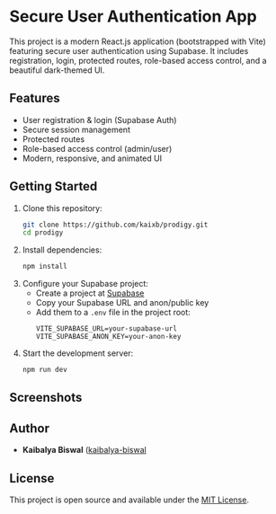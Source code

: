 
# Secure User Authentication App

This project is a modern React.js application (bootstrapped with Vite) featuring secure user authentication using Supabase. It includes registration, login, protected routes, role-based access control, and a beautiful dark-themed UI.

## Features
- User registration & login (Supabase Auth)
- Secure session management
- Protected routes
- Role-based access control (admin/user)
- Modern, responsive, and animated UI

## Getting Started
1. Clone this repository:
   ```sh
   git clone https://github.com/kaixb/prodigy.git
   cd prodigy
   ```
2. Install dependencies:
   ```sh
   npm install
   ```
3. Configure your Supabase project:
   - Create a project at [Supabase](https://supabase.com/)
   - Copy your Supabase URL and anon/public key
   - Add them to a `.env` file in the project root:
     ```env
     VITE_SUPABASE_URL=your-supabase-url
     VITE_SUPABASE_ANON_KEY=your-anon-key
     ```
4. Start the development server:
   ```sh
   npm run dev
   ```

## Screenshots
<!-- Add screenshots here if desired -->

## Author
- **Kaibalya Biswal** ([kaibalya-biswal](https://github.com/kaibalya-biswal) 

## License
This project is open source and available under the [MIT License](LICENSE).
